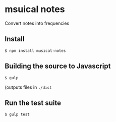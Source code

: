 # msuical notes

Convert notes into frequencies

## Install

`$ npm install musical-notes`

## Building the source to Javascript

`$ gulp`

(outputs files in `./dist`

## Run the test suite

`$ gulp test`
